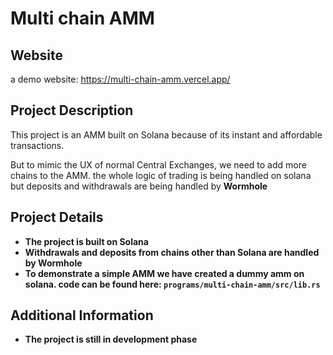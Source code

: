 # Multi chain AMM

## Website
a demo website: https://multi-chain-amm.vercel.app/

## Project Description
This project is an AMM built on Solana because of its instant and affordable transactions.

But to mimic the UX of normal Central Exchanges, we need to add more chains to the AMM. the whole logic of trading is being handled on solana but deposits and withdrawals are being handled by <b>Wormhole<b>

## Project Details
- The project is built on Solana
- Withdrawals and deposits from chains other than Solana are handled by Wormhole
- To demonstrate a simple AMM we have created a dummy amm on solana. code can be found here: `programs/multi-chain-amm/src/lib.rs`

## Additional Information
- The project is still in development phase




